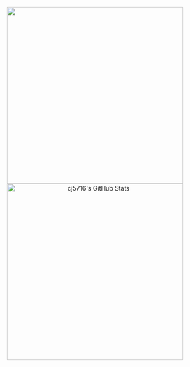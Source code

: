 <p align="center">
    <img src="https://github-readme-stats.vercel.app/api?username=cj5716&show_icons=true" width="400"> 
    <img src="https://streak-stats.demolab.com?user=cj5716&fire=EB5454" alt="cj5716's GitHub Stats" width="400">
</p>
